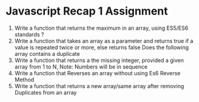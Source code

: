 # Javascript Recap 1 Assignment 
1. Write a function that returns the maximum in an array, using ES5/ES6 standards ?
2. Write a function that takes an array as a parameter and returns true if a value is repeated twice or more, else returns false Does the following array contains a duplicate
3. Write a function that returns a the missing integer, provided a given array from 1 to N, Note: Numbers will be in sequence
4. Write a function that Reverses an array without using Es6 Reverse Method
5. Write a function that returns a new array/same array after removing Duplicates from an array
